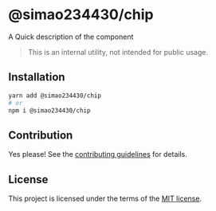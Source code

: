 # @simao234430/chip

A Quick description of the component

> This is an internal utility, not intended for public usage.

## Installation

```sh
yarn add @simao234430/chip
# or
npm i @simao234430/chip
```

## Contribution

Yes please! See the
[contributing guidelines](https://github.com/xiaosimao123/yooui/blob/master/CONTRIBUTING.md)
for details.

## License

This project is licensed under the terms of the
[MIT license](https://github.com/xiaosimao123/yooui/blob/master/LICENSE).
